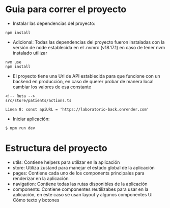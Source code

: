 # Guia para correr el proyecto
- Instalar las dependencias del proyecto:
``` 
npm install 
```

- Adicional: Todas las dependencias del proyecto fueron instaladas con la versión de node establecida en el .nvmrc (v18.17.1) en caso de tener nvm instalado utilizar
```
nvm use
npm install

 ```
- El proyecto tiene una Url de API establecida para que funcione con un backend en producción, en caso de querer probar de manera local cambiar los valores de esa constante


```
<!-- Ruta -->
src/store/patients/actions.ts

Linea 8: const apiURL = 'https://laboratorio-back.onrender.com'
 ```

- Iniciar aplicación:
```
$ npm run dev
 ```

# Estructura del proyecto
- utils: Contiene helpers para utilizar en la aplicación
- store: Utiliza zustand para manejar el estado global de la aplicación
- pages: Contiene cada uno de los components principales para renderizar en la aplicación
- navigation: Contiene todas las rutas disponibles de la aplicación
- components: Contiene componentes reutilizabes para usar en la aplicación, en este caso se usan layout y algunos componentes UI Cómo texto y botones
